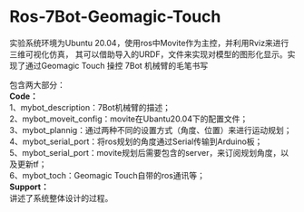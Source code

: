 # Ros-7Bot-Geomagic-Touch
实验系统环境为Ubuntu 20.04，使用ros中Movite作为主控，并利用Rviz来进行三维可视化仿真，  其可以借助导入的URDF，文件来实现对模型的图形化显示。实现了通过Geomagic Touch 操控 7Bot 机械臂的毛笔书写

包含两大部分：  
**Code：**  
1、mybot_description：7Bot机械臂的描述；  
2、mybot_moveit_config：movite在Ubantu20.04下的配置文件；  
3、mybot_plannig：通过两种不同的设置方式（角度、位置）来进行运动规划；  
4、mybot_serial_port：将ros规划的角度通过Serial传输到Arduino板；  
5、mybot_serial_port：movite规划后需要包含的server，来订阅规划角度，以及更新tf；  
6、mybot_toch：Geomagic Touch自带的ros通讯等；  
**Support：**  
讲述了系统整体设计的过程。  
